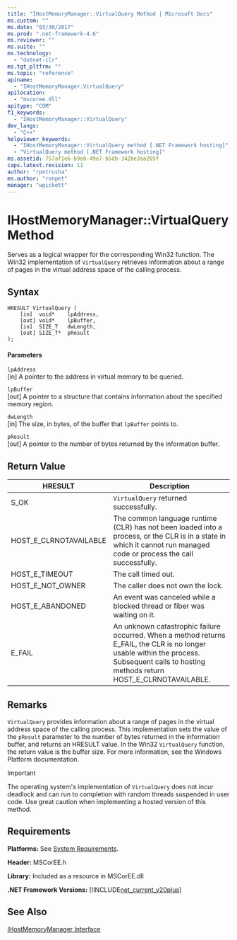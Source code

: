 ```yaml
---
title: "IHostMemoryManager::VirtualQuery Method | Microsoft Docs"
ms.custom: ""
ms.date: "03/30/2017"
ms.prod: ".net-framework-4.6"
ms.reviewer: ""
ms.suite: ""
ms.technology: 
  - "dotnet-clr"
ms.tgt_pltfrm: ""
ms.topic: "reference"
apiname: 
  - "IHostMemoryManager.VirtualQuery"
apilocation: 
  - "mscoree.dll"
apitype: "COM"
f1_keywords: 
  - "IHostMemoryManager::VirtualQuery"
dev_langs: 
  - "C++"
helpviewer_keywords: 
  - "IHostMemoryManager::VirtualQuery method [.NET Framework hosting]"
  - "VirtualQuery method [.NET Framework hosting]"
ms.assetid: 757af1e6-b9e8-49e7-b5db-342be3aa205f
caps.latest.revision: 11
author: "rpetrusha"
ms.author: "ronpet"
manager: "wpickett"
---
```

# IHostMemoryManager::VirtualQuery Method
Serves as a logical wrapper for the corresponding Win32 function. The Win32 implementation of `VirtualQuery` retrieves information about a range of pages in the virtual address space of the calling process.  
  
## Syntax  
  
```  
HRESULT VirtualQuery (  
    [in]  void*    lpAddress,  
    [out] void*    lpBuffer,  
    [in]  SIZE_T   dwLength,  
    [out] SIZE_T*  pResult  
);  
```  
  
#### Parameters  
 `lpAddress`  
 [in] A pointer to the address in virtual memory to be queried.  
  
 `lpBuffer`  
 [out] A pointer to a structure that contains information about the specified memory region.  
  
 `dwLength`  
 [in] The size, in bytes, of the buffer that `lpBuffer` points to.  
  
 `pResult`  
 [out] A pointer to the number of bytes returned by the information buffer.  
  
## Return Value  
  
|HRESULT|Description|  
|-------------|-----------------|  
|S_OK|`VirtualQuery` returned successfully.|  
|HOST_E_CLRNOTAVAILABLE|The common language runtime (CLR) has not been loaded into a process, or the CLR is in a state in which it cannot run managed code or process the call successfully.|  
|HOST_E_TIMEOUT|The call timed out.|  
|HOST_E_NOT_OWNER|The caller does not own the lock.|  
|HOST_E_ABANDONED|An event was canceled while a blocked thread or fiber was waiting on it.|  
|E_FAIL|An unknown catastrophic failure occurred. When a method returns E_FAIL, the CLR is no longer usable within the process. Subsequent calls to hosting methods return HOST_E_CLRNOTAVAILABLE.|  
  
## Remarks  
 `VirtualQuery` provides information about a range of pages in the virtual address space of the calling process. This implementation sets the value of the `pResult` parameter to the number of bytes returned in the information buffer, and returns an HRESULT value. In the Win32 `VirtualQuery` function, the return value is the buffer size. For more information, see the Windows Platform documentation.  
  
> [!IMPORTANT]
>  The operating system's implementation of `VirtualQuery` does not incur deadlock and can run to completion with random threads suspended in user code. Use great caution when implementing a hosted version of this method.  
  
## Requirements  
 **Platforms:** See [System Requirements](../../../../docs/framework/getting-started/system-requirements.md).  
  
 **Header:** MSCorEE.h  
  
 **Library:** Included as a resource in MSCorEE.dll  
  
 **.NET Framework Versions:** [!INCLUDE[net_current_v20plus](../../../../includes/net-current-v20plus-md.md)]  
  
## See Also  
 [IHostMemoryManager Interface](../../../../docs/framework/unmanaged-api/hosting/ihostmemorymanager-interface.md)